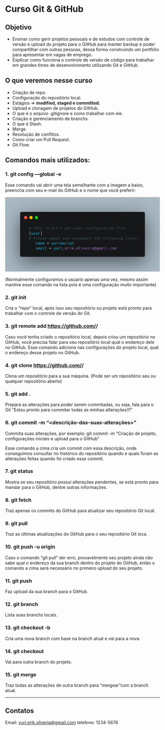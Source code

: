 # Curso Git & GitHub

## Objetivo

- Ensinar como gerir projetos pessoais e de estudos com controle de versão e upload do projeto para o GitHub para manter backup e poder compartilhar com outras pessoas, dessa forma construindo um portfólio para apresentar em vagas de emprego.
- Explicar como funciona o controle de versão de código para trabalhar em grandes times de desenvolvimento utilizando Git e GitHub.

## O que veremos nesse curso

- Criação de repo.
- Configuração do repositório local.
- Estágios ⇒ ****modified, staged e committed.****
- Upload e clonagem de projetos do GitHub.
- O que é o arquivo .gitignore e como trabalhar com ele.
- Criação e gerenciamento de branchs.
- O que é Stash.
- Merge.
- Resolução de conflitos.
- Como criar um Pull Request.
- Git Flow.

## Comandos mais utilizados:

### 1. git config —global -e

Esse comando vai abrir uma tela semelhante com a imagem a baixo, preencha com seu e-mail do GitHub e o nome que você preferir:

![print da configuração do usuário Git](config.png)

(Normalmente configuramos o usuario apenas uma vez, mesmo assim mantive esse comando na lista pois é uma configuração muito importante)

### 2. git init

Cria o “repo” local, após isso seu repositório ou projeto está pronto para trabalhar com o controle de versão do Git.

### 3. git remote add https://github.com/<nome-do-perfil>/<nome-do-projeto>

Caso você tenha criado o repositório local, depois criou um repositório no GitHub, você precisa falar para seu repositório local qual o endereço dele no GitHub. Esse comando adiciona nas configurações do projeto local, qual o endereço desse projeto no GitHub.

### 4. git clone https://github.com/<nome-do-perfil>/<nome-do-projeto>

Clona um repositório para a sua máquina. (Pode ser um repositório seu ou qualquer repositório aberto)

### 5. git add .

Prepara as alterações para poder serem commitadas, ou seja, fala para o Git “Estou pronto para commitar todas as minhas alterações!!!”

### 6. git commit -m “<descrição-das-suas-alterações>”

Commita suas alterações, por exemplo: git commit -m “Criação de projeto, configurações iniciais e upload para o GitHub”

Esse comando a cima cria um commit com essa descrição, onde conseguimos consultar no histórico do repositório quando e quais foram as alterações feitas quando foi criado esse commit.

### 7. git status

Mostra se seu repositório possui alterações pendentes, se está pronto para mandar para o GitHub, dentre outras informações.

### 8. git fetch

Traz apenas os commits do GitHub para atualizar seu repositório Git local.

### 9. git pull

Traz as últimas atualizações do GitHub para o seu repositório Git loca.

### 10. git push -u origin <nome-da-branch>

Caso o comando “git pull” der erro, provavelmente seu projeto ainda não sabe qual o endereço da sua branch dentro do projeto do GitHub, então o comando a cima será necessário no primeiro upload do seu projeto.

### 11. git push

Faz upload da sua branch para o GitHub.

### 12. git branch

Lista suas branchs locais.

### 13. git checkout -b <nome-da-nova-branch>

Cria uma nova branch com base na branch atual e vai para a nova.

### 14. git checkout <nome-da-branch>

Vai para outra branch do projeto.

### 15. git merge <nome-da-branch-que-voce-quer-mergear-com-a-atual>

Traz todas as alterações de outra branch para “mergear”com a branch atual.

---
## Contatos

Email: yuri.erik.oliveria@gmail.com
telefone: 1234-5678
